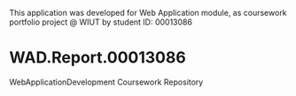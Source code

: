 This application was developed for Web
Application module, as coursework portfolio project @ WIUT by student ID: 00013086

# WAD.Report.00013086
WebApplicationDevelopment Coursework Repository